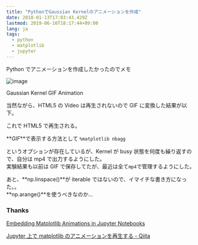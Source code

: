```yaml
---
title: "PythonでGaussian Kernelのアニメーションを作成"
date: 2018-01-13T17:03:43.429Z
lastmod: 2019-06-16T18:17:44+09:00
lang: ja
tags:
  - python
  - matplotlib
  - jupyter
---
```


Python でアニメーションを作成したかったのでメモ

![image](/posts/2018-01-13/images/1.gif)

Gaussian Kernel GIF Animation

当然ながら、HTML5 の Video は再生されないので GIF に変換した結果が以下。

これで HTML5 で再生される。

**_GIF_**で表示する方法として
`%matplotlib nbagg`

というオプションが存在しているが、Kernel が busy 状態を何度も繰り返すので、自分は mp4 で出力するようにした。  
実験結果も以前は GIF で保存してたが、最近は全て`mp4`で管理するようにした。

あと、**np.linspace()**が iterable ではないので、イマイチな書き方になった。。  
**np.arange()**を使うべきなのか…

### Thanks

[Embedding Matplotlib Animations in Jupyter Notebooks](http://louistiao.me/posts/notebooks/embedding-matplotlib-animations-in-jupyter-notebooks/)

[Jupyter 上で matplotlib のアニメーションを再生する - Qiita](https://qiita.com/Tatejimaru137/items/6083e2e3a4e618da6274)
